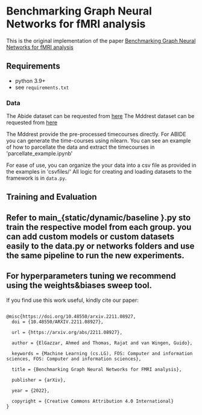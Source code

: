# Benchmarking Graph Neural Networks for fMRI analysis

This is the original implementation of the paper [Benchmarking Graph Neural Networks for fMRI analysis](https://arxiv.org/abs/2211.08927)



## Requirements
- python 3.9+
- see `requirements.txt`


### Data

The Abide dataset can be requested from [here](http://preprocessed-connectomes-project.org/abide/)
The Mddrest dataset can be requested from [here](http://rfmri.org/REST-meta-MDD)

The Mddrest provide the pre-processed timecourses directly. For ABIDE you can generate the time-courses using nilearn.
You can see an example of how to parcellate the data and extract the timecourses  in 'parcellate_example.ipynb'

For ease of use, you can organize the your data into a csv file as provided in the examples in 'csvfiles/'
All logic for creating and loading datasets to the framework is in `data.py`.



## Training and Evaluation

## Refer to main_{static/dynamic/baseline }.py sto train the respective model from each group. you can add custom models or custom datasets easily to the data.py or networks folders and use the same pipeline to run the new experiments.


## For hyperparameters tuning we recommend using the weights&biases sweep tool.

If you find use this work useful, kindly cite our paper:

```

@misc{https://doi.org/10.48550/arxiv.2211.08927,
  doi = {10.48550/ARXIV.2211.08927},
  
  url = {https://arxiv.org/abs/2211.08927},
  
  author = {ElGazzar, Ahmed and Thomas, Rajat and van Wingen, Guido},
  
  keywords = {Machine Learning (cs.LG), FOS: Computer and information sciences, FOS: Computer and information sciences},
  
  title = {Benchmarking Graph Neural Networks for FMRI analysis},
  
  publisher = {arXiv},
  
  year = {2022},
  
  copyright = {Creative Commons Attribution 4.0 International}
}



```
